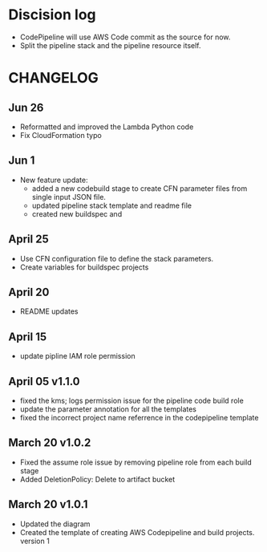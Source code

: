 # Discision log 
- CodePipeline will use AWS Code commit as the source for now.
- Split the pipeline stack and the pipeline resource itself.

# CHANGELOG
## Jun 26
- Reformatted and improved the Lambda Python code
- Fix CloudFormation typo

## Jun 1
- New feature update:
    - added a new codebuild stage to create CFN parameter files from single input JSON file.
    - updated pipeline stack template and readme file
    - created new buildspec and 
 ## April  25
- Use CFN configuration file to define the stack parameters.
- Create variables for buildspec projects
## April  20
- README updates
## April  15
- update pipline IAM role permission 
## April  05 v1.1.0
- fixed the kms; logs permission issue for the pipeline code build role
- update the parameter annotation for all the templates
- fixed the incorrect project name referrence in the codepipeline template

## March 20 v1.0.2
- Fixed the assume role issue by removing pipeline role from each build stage
- Added DeletionPolicy: Delete to artifact bucket

## March 20 v1.0.1
- Updated the diagram
- Created the template of creating AWS Codepipeline and build projects. version 1

